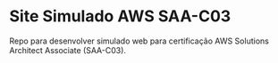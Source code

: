 # Site Simulado AWS SAA-C03

Repo para desenvolver simulado web para certificação AWS Solutions Architect Associate (SAA-C03).
